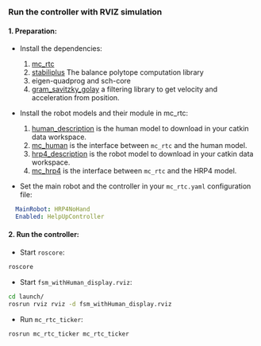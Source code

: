 ### Run the controller with RVIZ simulation

####  1. Preparation:

  * Install the dependencies:
       1. [mc_rtc](https://jrl-umi3218.github.io/mc_rtc/tutorials/introduction/installation-guide.html) 
       2. [stabiliplus](https://gite.lirmm.fr/mc-controllers/stabiliplus) The balance polytope computation library
       3. eigen-quadprog and sch-core
       4. [gram_savitzky_golay](https://github.com/arntanguy/gram_savitzky_golay) a filtering library to get velocity and acceleration from position.

  * Install the robot models and their module in mc_rtc:
       1. [human_description](https://gite.lirmm.fr/hlefevre/human_description) is the human model to download in your catkin data workspace.
       2. [mc_human](https://gite.lirmm.fr/hlefevre/mc_human) is the interface between `mc_rtc` and the human model.
       1. [hrp4_description](https://gite.lirmm.fr/hlefevre/hrp4) is the robot model to download in your catkin data workspace.
       4. [mc_hrp4](https://gite.lirmm.fr/mc-hrp4/mc-hrp4) is the interface between `mc_rtc` and the HRP4 model.


  * Set the main robot and the controller in your `mc_rtc.yaml` configuration file:
```yaml
  MainRobot: HRP4NoHand
  Enabled: HelpUpController
```



####  2. Run the controller:

  * Start `roscore`: 
```sh
roscore
```

  * Start `fsm_withHuman_display.rviz`:
```sh
cd launch/
rosrun rviz rviz -d fsm_withHuman_display.rviz
```

  * Run `mc_rtc_ticker`:
```sh
rosrun mc_rtc_ticker mc_rtc_ticker
```
